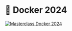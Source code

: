 # 🐳 Docker 2024

[![Masterclass Docker 2024](https://img.shields.io/badge/Masterclass-Docker_2024-green?logo=opensourceinitiative&logoColor=white)](http://masterclass.yafb.net/tracks/2024-docker.html)
